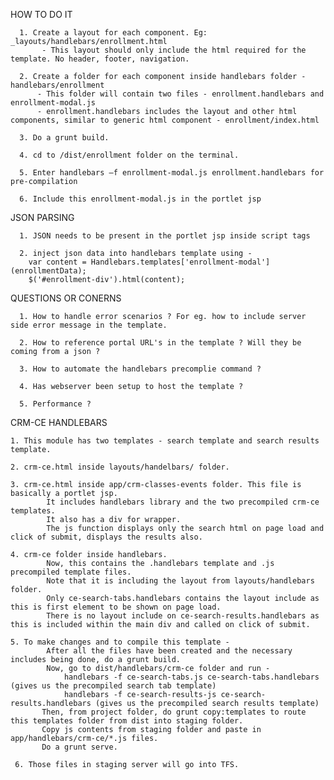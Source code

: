 HOW TO DO IT

      1. Create a layout for each component. Eg: _layouts/handlebars/enrollment.html
           - This layout should only include the html required for the template. No header, footer, navigation.

      2. Create a folder for each component inside handlebars folder - handlebars/enrollment
          - This folder will contain two files - enrollment.handlebars and enrollment-modal.js
          - enrollment.handlebars includes the layout and other html components, similar to generic html component - enrollment/index.html

      3. Do a grunt build.

      4. cd to /dist/enrollment folder on the terminal.

      5. Enter handlebars –f enrollment-modal.js enrollment.handlebars for pre-compilation

      6. Include this enrollment-modal.js in the portlet jsp

JSON PARSING

      1. JSON needs to be present in the portlet jsp inside script tags

      2. inject json data into handlebars template using -
        var content = Handlebars.templates['enrollment-modal'](enrollmentData);
        $('#enrollment-div').html(content);

QUESTIONS OR CONERNS

      1. How to handle error scenarios ? For eg. how to include server side error message in the template.

      2. How to reference portal URL's in the template ? Will they be coming from a json ?

      3. How to automate the handlebars precomplie command ?

      4. Has webserver been setup to host the template ?

      5. Performance ?


CRM-CE HANDLEBARS

    1. This module has two templates - search template and search results template.

    2. crm-ce.html inside layouts/handelbars/ folder.

    3. crm-ce.html inside app/crm-classes-events folder. This file is basically a portlet jsp.
            It includes handlebars library and the two precompiled crm-ce templates.
            It also has a div for wrapper.
            The js function displays only the search html on page load and click of submit, displays the results also.

    4. crm-ce folder inside handlebars.
            Now, this contains the .handlebars template and .js precompiled template files.
            Note that it is including the layout from layouts/handlebars folder.
            Only ce-search-tabs.handlebars contains the layout include as this is first element to be shown on page load.
            There is no layout include on ce-search-results.handlebars as this is included within the main div and called on click of submit.

    5. To make changes and to compile this template -
            After all the files have been created and the necessary includes being done, do a grunt build.
            Now, go to dist/handlebars/crm-ce folder and run -
                handlebars -f ce-search-tabs.js ce-search-tabs.handlebars (gives us the precompiled search tab template)
                handlebars -f ce-search-results-js ce-search-results.handlebars (gives us the precompiled search results template)
           Then, from project folder, do grunt copy:templates to route this templates folder from dist into staging folder.
           Copy js contents from staging folder and paste in app/handlebars/crm-ce/*.js files.
           Do a grunt serve.

     6. Those files in staging server will go into TFS.

